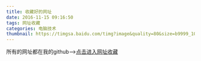 ```yaml
---
title: 收藏好的网址
date: 2016-11-15 09:16:50
tags: 网址收藏
categories: 电脑技术
thumbnail: https://timgsa.baidu.com/timg?image&quality=80&size=b9999_10000&sec=1517068932890&di=8eb60566435eff88571e01bcf92ad67c&imgtype=0&src=http%3A%2F%2Fpic.58pic.com%2F58pic%2F15%2F34%2F43%2F30C58PIC9tb_1024.jpg
---
```

所有的网址都在我的github——>[点击进入网址收藏](https://github.com/yzytmac/YzyCollects)
